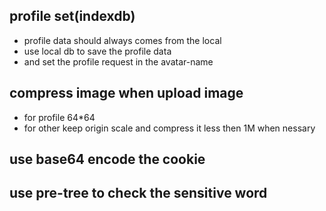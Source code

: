 ## profile set(indexdb)  
- profile data should always comes from the local 
- use local db to save the profile data  
- and set the profile request in the avatar-name

## compress image when upload image  
- for profile 64*64
- for other keep origin scale and compress it less then 1M when nessary  

## use base64 encode the cookie  

## use pre-tree to check the sensitive word  

##  